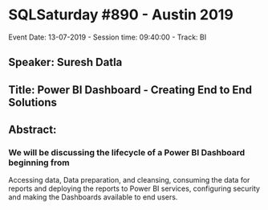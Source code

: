 # SQLSaturday #890 - Austin 2019
Event Date: 13-07-2019 - Session time: 09:40:00 - Track: BI
## Speaker: Suresh Datla
## Title: Power BI Dashboard - Creating End to End Solutions
## Abstract:
### We will be discussing the lifecycle of a Power BI Dashboard beginning from 
Accessing data, Data preparation, and cleansing, consuming the data for reports and deploying the reports to Power BI services, configuring security and making the Dashboards available to end users.
